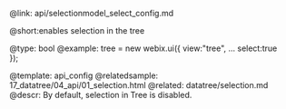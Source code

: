 @link: api/selectionmodel_select_config.md

@short:enables selection in the tree
	

@type: bool
@example:
tree = new webix.ui({
	view:"tree",
	...
    select:true				
});	

@template:	api_config
@relatedsample:
	17_datatree/04_api/01_selection.html
@related:
	datatree/selection.md
@descr:
By default, selection in Tree is disabled.

